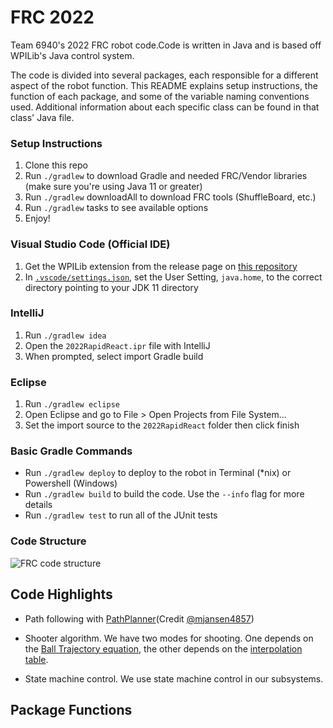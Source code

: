 # FRC 2022
Team 6940's 2022 FRC robot code.Code is written in Java and is based off WPILib's Java control system.

The code is divided into several packages, each responsible for a different aspect of the robot function. This README explains setup instructions, the function of each package, and some of the variable naming conventions used. Additional information about each specific class can be found in that class' Java file.

### Setup Instructions

1. Clone this repo
1. Run `./gradlew` to download Gradle and needed FRC/Vendor libraries (make sure you're using Java 11 or greater)
1. Run `./gradlew` downloadAll to download FRC tools (ShuffleBoard, etc.)
1. Run `./gradlew` tasks to see available options
1. Enjoy!

### Visual Studio Code (Official IDE)
1. Get the WPILib extension from the release page on [this repository](https://github.com/wpilibsuite/allwpilib/releases/latest)
2. In [`.vscode/settings.json`](.vscode/settings.json), set the User Setting, `java.home`, to the correct directory pointing to your JDK 11 directory

### IntelliJ
1. Run `./gradlew idea`
1. Open the `2022RapidReact.ipr` file with IntelliJ
1. When prompted, select import Gradle build

### Eclipse
1. Run `./gradlew eclipse`
1. Open Eclipse and go to File > Open Projects from File System...
1. Set the import source to the `2022RapidReact` folder then click finish

### Basic Gradle Commands
* Run `./gradlew deploy` to deploy to the robot in Terminal (*nix) or Powershell (Windows)
* Run `./gradlew build` to build the code.  Use the `--info` flag for more details
* Run `./gradlew test` to run all of the JUnit tests

### Code Structure

![FRC code structure](https://user-images.githubusercontent.com/62934294/160263652-df9f4034-478b-48ed-a99c-72ce4bbe1fda.png)

## Code Highlights
- Path following with [PathPlanner](https://github.com/mjansen4857/pathplanner)(Credit [@mjansen4857](https://github.com/mjansen4857))

- Shooter algorithm. We have two modes for shooting. One depends on the [Ball Trajectory equation](https://github.com/Team6940/2022RapidReact/blob/576d1aa9f94298a923b5d2e5ea9a7f4d51ff4854/src/main/java/frc/robot/subsystems/Shooter.java#L224), the other depends on the [interpolation table](https://github.com/Team6940/2022RapidReact/blob/576d1aa9f94298a923b5d2e5ea9a7f4d51ff4854/src/main/java/frc/robot/subsystems/Shooter.java#L24).

- State machine control. We use state machine control in our subsystems.

## Package Functions

